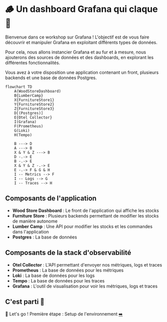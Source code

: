 # 🪵 Un dashboard Grafana qui claque 🌟

Bienvenue dans ce workshop sur Grafana ! L'objectif est de vous faire découvrir et manipuler Grafana en exploitant différents types de données.

Pour cela, nous allons instancier Grafana et au fur et à mesure, nous ajouterons des sources de données et des dashboards, en explorant les différentes fonctionnalités.

Vous avez à votre disposition une application contenant un front, plusieurs backends et une base de données Postgres.

```mermaid
flowchart TD
    A(WoodStoreDashboard)
    B{LumberCamp}
    X{FurnitureStore1}
    Y{FurnitureStore2}
    Z{FurnitureStore3}
    D[(Postgres)]
    E{Otel Collector}
    I(Grafana)
    F(Prometheus)
    G(Loki)
    H(Tempo)

    B ---> D
    A ---> B
    X & Y & Z ---> B
    D -.-> E
    B -.-> E
    X & Y & Z -.-> E
    E -.-> F & G & H
    I -- Metrics --> F
    I -- Logs --> G
    I -- Traces --> H
```

## Composants de l'application

- **Wood Store Dashboard** : Le front de l'application qui affiche les stocks
- **Furniture Store** : Plusieurs backends permettant de modifier les stocks de manière autonome
- **Lumber Camp** : Une API pour modifier les stocks et les commandes dans l'application
- **Postgres** : La base de données

## Composants de la stack d'observabilité

- **Otel Collector** : L'API permettant d'envoyer nos métriques, logs et traces
- **Prometheus** : La base de données pour les métriques
- **Loki** : La base de données pour les logs
- **Tempo** : La base de données pour les traces
- **Grafana** : L'outil de visualisation pour voir les métriques, logs et traces

## C'est parti 🍝

🛫 Let's go ! Première étape : Setup de l'environnement [➡️](setup/README.md)